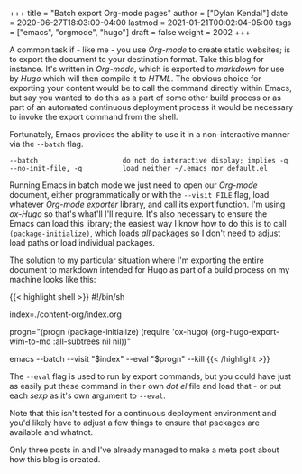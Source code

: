 +++
title = "Batch export Org-mode pages"
author = ["Dylan Kendal"]
date = 2020-06-27T18:03:00-04:00
lastmod = 2021-01-21T00:02:04-05:00
tags = ["emacs", "orgmode", "hugo"]
draft = false
weight = 2002
+++

A common task if - like me - you use _Org-mode_ to create static
websites; is to export the document to your destination format.
Take this blog for instance. It's written in _Org-mode_, which is
exported to _markdown_ for use by _Hugo_ which will then compile it
to _HTML_. The obvious choice for exporting your content would be
to call the command directly within Emacs, but say you wanted to do
this as a part of some other build process or as part of an
automated continuous deployment process it would be necessary to
invoke the export command from the shell.

Fortunately, Emacs provides the ability to use it in a non-interactive
manner via the `--batch` flag.

```text
--batch                     do not do interactive display; implies -q
--no-init-file, -q          load neither ~/.emacs nor default.el
```

Running Emacs in batch mode we just need to open our _Org-mode_
document, either programmatically or with the `--visit FILE` flag, load
whatever _Org-mode exporter_ library, and call its export function. I'm
using _ox-Hugo_ so that's what'll I'll require. It's also necessary to
ensure the Emacs can load this library; the easiest way I
know how to do this is to call `(package-initialize)`, which loads _all_
packages so I don't need to adjust load paths or load individual
packages.

The solution to my particular situation where I'm exporting the
entire document to markdown intended for Hugo as part of a build
process on my machine looks like this:

{{< highlight shell >}}
#!/bin/sh

index=./content-org/index.org

progn="(progn
  (package-initialize)
  (require 'ox-hugo)
  (org-hugo-export-wim-to-md :all-subtrees nil nil))"

emacs --batch --visit "$index" --eval "$progn" --kill
{{< /highlight >}}

The `--eval` flag is used to run by export commands, but you
could  have just as easily put these command in their own _dot el_ file
and load that - or put each _sexp_ as it's own argument to
`--eval`.

Note that this isn't tested for a continuous deployment environment
and you'd likely have to adjust a few things to ensure that
packages are available and whatnot.

Only three posts in and I've already managed to make a meta post
about how this blog is created.
